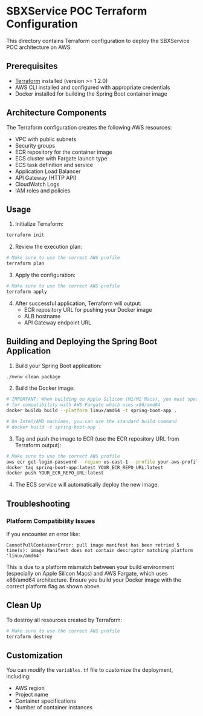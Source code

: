 # SBXService POC Terraform Configuration

This directory contains Terraform configuration to deploy the SBXService POC architecture on AWS.

## Prerequisites

- [Terraform](https://www.terraform.io/downloads) installed (version >= 1.2.0)
- AWS CLI installed and configured with appropriate credentials
- Docker installed for building the Spring Boot container image

## Architecture Components

The Terraform configuration creates the following AWS resources:

- VPC with public subnets
- Security groups
- ECR repository for the container image
- ECS cluster with Fargate launch type
- ECS task definition and service
- Application Load Balancer
- API Gateway (HTTP API)
- CloudWatch Logs
- IAM roles and policies

## Usage

1. Initialize Terraform:

```bash
terraform init
```

2. Review the execution plan:

```bash
# Make sure to use the correct AWS profile
terraform plan
```

3. Apply the configuration:

```bash
# Make sure to use the correct AWS profile
terraform apply
```

4. After successful application, Terraform will output:
   - ECR repository URL for pushing your Docker image
   - ALB hostname
   - API Gateway endpoint URL

## Building and Deploying the Spring Boot Application

1. Build your Spring Boot application:

```bash
./mvnw clean package
```

2. Build the Docker image:

```bash
# IMPORTANT: When building on Apple Silicon (M1/M2 Macs), you must specify the target platform
# for compatibility with AWS Fargate which uses x86/amd64
docker buildx build --platform linux/amd64 -t spring-boot-app .

# On Intel/AMD machines, you can use the standard build command
# docker build -t spring-boot-app .
```

3. Tag and push the image to ECR (use the ECR repository URL from Terraform output):

```bash
# Make sure to use the correct AWS profile
aws ecr get-login-password --region us-east-1 --profile your-aws-profile | docker login --username AWS --password-stdin YOUR_ECR_REPO_URL
docker tag spring-boot-app:latest YOUR_ECR_REPO_URL:latest
docker push YOUR_ECR_REPO_URL:latest
```

4. The ECS service will automatically deploy the new image.

## Troubleshooting

### Platform Compatibility Issues

If you encounter an error like:
```
CannotPullContainerError: pull image manifest has been retried 5 time(s): image Manifest does not contain descriptor matching platform 'linux/amd64'
```

This is due to a platform mismatch between your build environment (especially on Apple Silicon Macs) and AWS Fargate, which uses x86/amd64 architecture. Ensure you build your Docker image with the correct platform flag as shown above.

## Clean Up

To destroy all resources created by Terraform:

```bash
# Make sure to use the correct AWS profile
terraform destroy
```

## Customization

You can modify the `variables.tf` file to customize the deployment, including:
- AWS region
- Project name
- Container specifications
- Number of container instances 